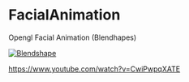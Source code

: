 # FacialAnimation
Opengl Facial Animation (Blendhapes)

[![Blendshape](https://i9.ytimg.com/vi/CwiPwpqXATE/mq1.jpg?sqp=CKjo3PgF&rs=AOn4CLD-Yqm0J2KJvcqXc4g18_Qc9w0jjg)](https://www.youtube.com/watch?v=CwiPwpqXATE)

https://www.youtube.com/watch?v=CwiPwpqXATE
